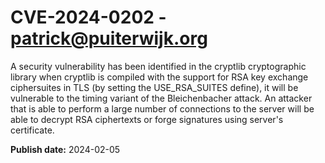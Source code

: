 # CVE-2024-0202 - patrick@puiterwijk.org

A security vulnerability has been identified in the cryptlib cryptographic library when cryptlib is compiled with the support for RSA key exchange ciphersuites in TLS (by setting the USE_RSA_SUITES define), it will be vulnerable to the timing variant of the Bleichenbacher attack. An attacker that is able to perform a large number of connections to the server will be able to decrypt RSA ciphertexts or forge signatures using server's certificate.

**Publish date:** 2024-02-05
